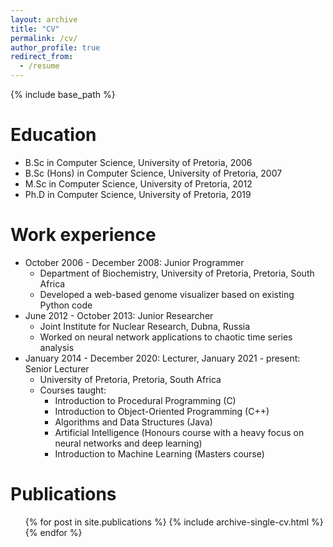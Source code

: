 ```yaml
---
layout: archive
title: "CV"
permalink: /cv/
author_profile: true
redirect_from:
  - /resume
---
```


{% include base_path %}

Education
======
* B.Sc in Computer Science, University of Pretoria, 2006
* B.Sc (Hons) in Computer Science, University of Pretoria, 2007
* M.Sc in Computer Science, University of Pretoria, 2012
* Ph.D in Computer Science, University of Pretoria, 2019 

Work experience
======
* October 2006 - December 2008: Junior Programmer
  * Department of Biochemistry, University of Pretoria, Pretoria, South Africa
  * Developed a web-based genome visualizer based on existing Python code
* June 2012 - October 2013: Junior Researcher 
  * Joint Institute for Nuclear Research, Dubna, Russia
  * Worked on neural network applications to chaotic time series analysis
* January 2014 - December 2020: Lecturer, January 2021 - present: Senior Lecturer
  * University of Pretoria, Pretoria, South Africa
  * Courses taught: 
    * Introduction to Procedural Programming (C)
    * Introduction to Object-Oriented Programming (C++)
    * Algorithms and Data Structures (Java)
    * Artificial Intelligence (Honours course with a heavy focus on neural networks and deep learning)
    * Introduction to Machine Learning (Masters course)
  
Publications
======
  <ul>{% for post in site.publications %}
    {% include archive-single-cv.html %}
  {% endfor %}</ul>
  
